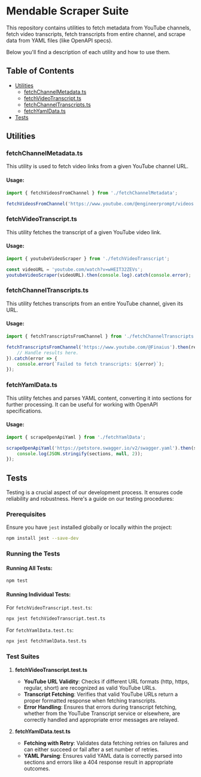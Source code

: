 # Mendable Scraper Suite

This repository contains utilities to fetch metadata from YouTube channels, fetch video transcripts, fetch transcripts from entire channel, and scrape data from YAML files (like OpenAPI specs).

Below you'll find a description of each utility and how to use them.

## Table of Contents
- [Utilities](#utilities)
    - [fetchChannelMetadata.ts](#fetchchannelmetadatats)
    - [fetchVideoTranscript.ts](#fetchvideotranscriptts)
    - [fetchChannelTranscripts.ts](#fetchchanneltranscriptsts)
    - [fetchYamlData.ts](#fetchyamldatats)
- [Tests](#tests)

## Utilities

### fetchChannelMetadata.ts
This utility is used to fetch video links from a given YouTube channel URL.

#### Usage:
```typescript
import { fetchVideosFromChannel } from './fetchChannelMetadata';

fetchVideosFromChannel('https://www.youtube.com/@engineerprompt/videos');
```

### fetchVideoTranscript.ts
This utility fetches the transcript of a given YouTube video link.

#### Usage:
```typescript
import { youtubeVideoScraper } from './fetchVideoTranscript';

const videoURL = 'youtube.com/watch?v=wHEIT32ZEVs';
youtubeVideoScraper(videoURL).then(console.log).catch(console.error);
```

### fetchChannelTranscripts.ts
This utility fetches transcripts from an entire YouTube channel, given its URL.

#### Usage:
```typescript
import { fetchTranscriptsFromChannel } from './fetchChannelTranscripts';

fetchTranscriptsFromChannel('https://www.youtube.com/@Finaius').then(results => {
    // Handle results here.
}).catch(error => {
    console.error(`Failed to fetch transcripts: ${error}`);
});
```

### fetchYamlData.ts
This utility fetches and parses YAML content, converting it into sections for further processing. It can be useful for working with OpenAPI specifications.

#### Usage:
```typescript
import { scrapeOpenApiYaml } from './fetchYamlData';

scrapeOpenApiYaml('https://petstore.swagger.io/v2/swagger.yaml').then(sections => {
    console.log(JSON.stringify(sections, null, 2));
});
```

## Tests

Testing is a crucial aspect of our development process. It ensures code reliability and robustness. Here's a guide on our testing procedures:

### **Prerequisites**

Ensure you have `jest` installed globally or locally within the project:

```bash
npm install jest --save-dev
```

### **Running the Tests**

#### Running All Tests:

```bash
npm test
```

#### Running Individual Tests:

For `fetchVideoTranscript.test.ts`:

```bash
npx jest fetchVideoTranscript.test.ts
```

For `fetchYamlData.test.ts`:

```bash
npx jest fetchYamlData.test.ts
```

### **Test Suites**

1. **fetchVideoTranscript.test.ts**
    - **YouTube URL Validity**: Checks if different URL formats (http, https, regular, short) are recognized as valid YouTube URLs.
    - **Transcript Fetching**: Verifies that valid YouTube URLs return a proper formatted response when fetching transcripts.
    - **Error Handling**: Ensures that errors during transcript fetching, whether from the YouTube Transcript service or elsewhere, are correctly handled and appropriate error messages are relayed.

2. **fetchYamlData.test.ts**
    - **Fetching with Retry**: Validates data fetching retries on failures and can either succeed or fail after a set number of retries.
    - **YAML Parsing**: Ensures valid YAML data is correctly parsed into sections and errors like a 404 response result in appropriate outcomes.
